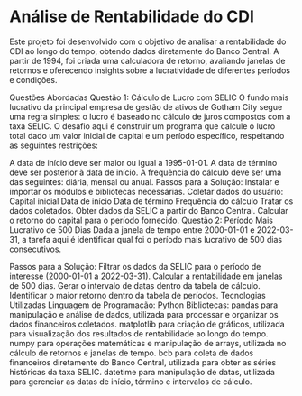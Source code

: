 # Análise de Rentabilidade do CDI

Este projeto foi desenvolvido com o objetivo de analisar a rentabilidade do CDI ao longo do tempo, obtendo dados diretamente do Banco Central. A partir de 1994, foi criada uma calculadora de retorno, avaliando janelas de retornos e oferecendo insights sobre a lucratividade de diferentes períodos e condições.

Questões Abordadas
Questão 1: Cálculo de Lucro com SELIC
O fundo mais lucrativo da principal empresa de gestão de ativos de Gotham City segue uma regra simples: o lucro é baseado no cálculo de juros compostos com a taxa SELIC. O desafio aqui é construir um programa que calcule o lucro total dado um valor inicial de capital e um período específico, respeitando as seguintes restrições:

A data de início deve ser maior ou igual a 1995-01-01.
A data de término deve ser posterior à data de início.
A frequência do cálculo deve ser uma das seguintes: diária, mensal ou anual.
Passos para a Solução:
Instalar e importar os módulos e bibliotecas necessárias.
Coletar dados do usuário:
Capital inicial
Data de início
Data de término
Frequência do cálculo
Tratar os dados coletados.
Obter dados da SELIC a partir do Banco Central.
Calcular o retorno do capital para o período fornecido.
Questão 2: Período Mais Lucrativo de 500 Dias
Dada a janela de tempo entre 2000-01-01 e 2022-03-31, a tarefa aqui é identificar qual foi o período mais lucrativo de 500 dias consecutivos.

Passos para a Solução:
Filtrar os dados da SELIC para o período de interesse (2000-01-01 a 2022-03-31).
Calcular a rentabilidade em janelas de 500 dias.
Gerar o intervalo de datas dentro da tabela de cálculo.
Identificar o maior retorno dentro da tabela de períodos.
Tecnologias Utilizadas
Linguagem de Programação: Python
Bibliotecas:
pandas para manipulação e análise de dados, utilizada para processar e organizar os dados financeiros coletados.
matplotlib para criação de gráficos, utilizada para visualização dos resultados de rentabilidade ao longo do tempo.
numpy para operações matemáticas e manipulação de arrays, utilizada no cálculo de retornos e janelas de tempo.
bcb para coleta de dados financeiros diretamente do Banco Central, utilizada para obter as séries históricas da taxa SELIC.
datetime para manipulação de datas, utilizada para gerenciar as datas de início, término e intervalos de cálculo.
